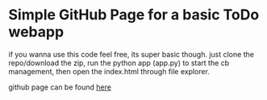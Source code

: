 # Simple GitHub Page for a basic ToDo webapp

if you wanna use this code feel free, its super basic though. just clone the repo/download the zip, run the python app (app.py) to start the cb management, then open the index.html through file explorer.

github page can be found [here](https://mattwydra.github.io/backend-integration/)
